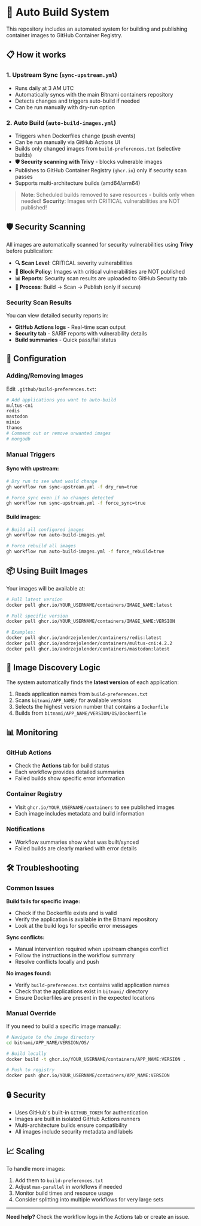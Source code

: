 # 🚀 Auto Build System

This repository includes an automated system for building and publishing container images to GitHub Container Registry.

## 📋 How it works

### 1. **Upstream Sync** (`sync-upstream.yml`)
- Runs daily at 3 AM UTC
- Automatically syncs with the main Bitnami containers repository
- Detects changes and triggers auto-build if needed
- Can be run manually with dry-run option

### 2. **Auto Build** (`auto-build-images.yml`)  
- Triggers when Dockerfiles change (push events)
- Can be run manually via GitHub Actions UI
- Builds only changed images from `build-preferences.txt` (selective builds)
- **🛡️ Security scanning with Trivy** - blocks vulnerable images
- Publishes to GitHub Container Registry (`ghcr.io`) only if security scan passes
- Supports multi-architecture builds (amd64/arm64)

> **Note**: Scheduled builds removed to save resources - builds only when needed!
> **Security**: Images with CRITICAL vulnerabilities are NOT published!

## 🛡️ Security Scanning

All images are automatically scanned for security vulnerabilities using **Trivy** before publication:

- **🔍 Scan Level**: CRITICAL severity vulnerabilities
- **🚫 Block Policy**: Images with critical vulnerabilities are NOT published
- **📊 Reports**: Security scan results are uploaded to GitHub Security tab
- **🔄 Process**: Build → Scan → Publish (only if secure)

### Security Scan Results

You can view detailed security reports in:
- **GitHub Actions logs** - Real-time scan output
- **Security tab** - SARIF reports with vulnerability details
- **Build summaries** - Quick pass/fail status

## 🎯 Configuration

### Adding/Removing Images

Edit `.github/build-preferences.txt`:

```bash
# Add applications you want to auto-build
multus-cni
redis
mastodon
minio
thanos
# Comment out or remove unwanted images
# mongodb
```

### Manual Triggers

#### Sync with upstream:
```bash
# Dry run to see what would change
gh workflow run sync-upstream.yml -f dry_run=true

# Force sync even if no changes detected  
gh workflow run sync-upstream.yml -f force_sync=true
```

#### Build images:
```bash
# Build all configured images
gh workflow run auto-build-images.yml

# Force rebuild all images
gh workflow run auto-build-images.yml -f force_rebuild=true
```

## 📦 Using Built Images

Your images will be available at:
```bash
# Pull latest version
docker pull ghcr.io/YOUR_USERNAME/containers/IMAGE_NAME:latest

# Pull specific version
docker pull ghcr.io/YOUR_USERNAME/containers/IMAGE_NAME:VERSION

# Examples:
docker pull ghcr.io/andrzejolender/containers/redis:latest
docker pull ghcr.io/andrzejolender/containers/multus-cni:4.2.2
docker pull ghcr.io/andrzejolender/containers/mastodon:latest
```

## 🔧 Image Discovery Logic

The system automatically finds the **latest version** of each application:

1. Reads application names from `build-preferences.txt`
2. Scans `bitnami/APP_NAME/` for available versions
3. Selects the highest version number that contains a `Dockerfile`
4. Builds from `bitnami/APP_NAME/VERSION/OS/Dockerfile`

## 📊 Monitoring

### GitHub Actions
- Check the **Actions** tab for build status
- Each workflow provides detailed summaries
- Failed builds show specific error information

### Container Registry
- Visit `ghcr.io/YOUR_USERNAME/containers` to see published images
- Each image includes metadata and build information

### Notifications
- Workflow summaries show what was built/synced
- Failed builds are clearly marked with error details

## 🛠️ Troubleshooting

### Common Issues

**Build fails for specific image:**
- Check if the Dockerfile exists and is valid
- Verify the application is available in the Bitnami repository
- Look at the build logs for specific error messages

**Sync conflicts:**
- Manual intervention required when upstream changes conflict
- Follow the instructions in the workflow summary
- Resolve conflicts locally and push

**No images found:**
- Verify `build-preferences.txt` contains valid application names
- Check that the applications exist in `bitnami/` directory
- Ensure Dockerfiles are present in the expected locations

### Manual Override

If you need to build a specific image manually:

```bash
# Navigate to the image directory
cd bitnami/APP_NAME/VERSION/OS/

# Build locally
docker build -t ghcr.io/YOUR_USERNAME/containers/APP_NAME:VERSION .

# Push to registry
docker push ghcr.io/YOUR_USERNAME/containers/APP_NAME:VERSION
```

## 🔒 Security

- Uses GitHub's built-in `GITHUB_TOKEN` for authentication
- Images are built in isolated GitHub Actions runners
- Multi-architecture builds ensure compatibility
- All images include security metadata and labels

## 📈 Scaling

To handle more images:
1. Add them to `build-preferences.txt`
2. Adjust `max-parallel` in workflows if needed
3. Monitor build times and resource usage
4. Consider splitting into multiple workflows for very large sets

---

**Need help?** Check the workflow logs in the Actions tab or create an issue.

